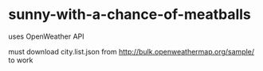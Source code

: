 # sunny-with-a-chance-of-meatballs
uses OpenWeather API

must download city.list.json from http://bulk.openweathermap.org/sample/ to work
